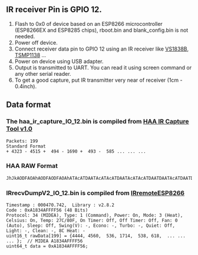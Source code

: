<h2>IR receiver Pin is GPIO 12.</h2>
<p>   
<ol>
<li>Flash to 0x0 of device based on an ESP8266 microcontroller (ESP8266EX and ESP8285 chips), rboot.bin and blank_config.bin is not needed.</li>
<li>Power off device.</li>
<li>Connect receiver data pin to GPIO 12 using an IR receiver like <a href="https://www.cytron.io/p-ir-receiver-diode-vs1838b-38khz">VS1838B</a>, <a href="https://www.vishay.com/en/product/82484/">TSMP1138</a> ...</li>
<li>Power on device using USB adapter.</li>
<li>Output is transmitted to UART. You can read it using screen command or any other serial reader.</li>
<li>To get a good capture, put IR transmitter very near of receiver (1cm - 0.4inch).</li>
</ol>

## Data format
### The haa_ir_capture_IO_12.bin is compiled from <a href="https://github.com/RavenSystem/esp-homekit-devices/releases/tag/HAAIR_1.0.0">HAA IR Capture Tool v1.0</a></h3>


```
Packets: 199
Standard Format
+ 4323 - 4515 +  494 - 1690 +  493 -  585 ... ... ...
```

### HAA RAW Format

```
JhJkAODFAOAhAODFAODFAOAhATAcATDAATAcATAcATDAATAcATAcATDAATDAATAcATDAATDAATDAATDAATDAATDAATDAATDAATDAATAcATAcATAcATAcATAcATAcATAcATAcATDAATAcATAcATDAATDAATDAATAcATAiANAcATDAATDAATAcATAcATAcATDAATDAATL1JoJ#ATDAASAdASDAATDAATAcATAcASDAATAcATAcASDAATAcASAdASDBASDBASAdASDBASDAASDBASDBASDBASDBASDBASDBASDBASAdASAdASAdASAdASAdASAdASAdASAdASDBARAdASAdASDBARDCARDBARAeARAeARAeARDCARDCARAeARAeARAeARDCARDCAR
```


### IRrecvDumpV2_IO_12.bin is compiled from <a href="https://github.com/crankyoldgit/IRremoteESP8266">IRremoteESP8266</a>

```
Timestamp : 000470.742,  Library : v2.8.2
Code : 0xA1834AFFFF56 (48 Bits)
Protocol: 34 (MIDEA), Type: 1 (Command), Power: On, Mode: 3 (Heat), Celsius: On, Temp: 27C/80F, On Timer: Off, Off Timer: Off, Fan: 0 (Auto), Sleep: Off, Swing(V): -, Econo: -, Turbo: -, Quiet: Off, Light: -, Clean: -, 8C Heat: -
uint16_t rawData[199] = {4444, 4560,  536, 1714,  538, 618,  ... ... ... };  // MIDEA A1834AFFFF56
uint64_t data = 0xA1834AFFFF56;
```
